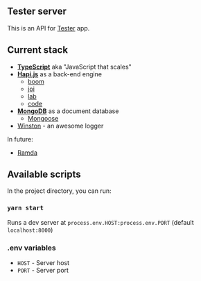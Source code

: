 ## Tester server

This is an API for [Tester](https://github.com/TngSam/tester) app.

## Current stack

* [**TypeScript**](https://github.com/Microsoft/TypeScript) aka "JavaScript that scales"
* [**Hapi.js**](https://github.com/hapijs/hapi) as a back-end engine
	* [boom](https://github.com/hapijs/boom)
	* [joi](https://github.com/hapijs/joi)
	* [lab](https://github.com/hapijs/lab)
	* [code](https://github.com/hapijs/code)
* [**MongoDB**](https://github.com/mongodb/mongo) as a document database
	* [Mongoose](https://github.com/Automattic/mongoose)
* [Winston](https://github.com/winstonjs/winston)	- an awesome logger

In future:
* [Ramda](https://github.com/ramda/ramda)

## Available scripts

In the project directory, you can run:
### `yarn start`
Runs a dev server at `process.env.HOST:process.env.PORT` (default `localhost:8000`)

### .env variables
* `HOST` - Server host
* `PORT` - Server port